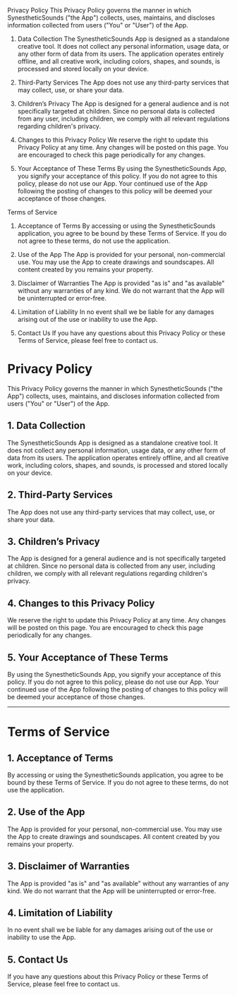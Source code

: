 Privacy Policy
This Privacy Policy governs the manner in which SynestheticSounds ("the App") collects, uses, maintains, and discloses information collected from users ("You" or "User") of the App.

1. Data Collection
The SynestheticSounds App is designed as a standalone creative tool. It does not collect any personal information, usage data, or any other form of data from its users. The application operates entirely offline, and all creative work, including colors, shapes, and sounds, is processed and stored locally on your device.

2. Third-Party Services
The App does not use any third-party services that may collect, use, or share your data.

3. Children’s Privacy
The App is designed for a general audience and is not specifically targeted at children. Since no personal data is collected from any user, including children, we comply with all relevant regulations regarding children's privacy.

4. Changes to this Privacy Policy
We reserve the right to update this Privacy Policy at any time. Any changes will be posted on this page. You are encouraged to check this page periodically for any changes.

5. Your Acceptance of These Terms
By using the SynestheticSounds App, you signify your acceptance of this policy. If you do not agree to this policy, please do not use our App. Your continued use of the App following the posting of changes to this policy will be deemed your acceptance of those changes.

Terms of Service
1. Acceptance of Terms
By accessing or using the SynestheticSounds application, you agree to be bound by these Terms of Service. If you do not agree to these terms, do not use the application.

2. Use of the App
The App is provided for your personal, non-commercial use. You may use the App to create drawings and soundscapes. All content created by you remains your property.

3. Disclaimer of Warranties
The App is provided "as is" and "as available" without any warranties of any kind. We do not warrant that the App will be uninterrupted or error-free.

4. Limitation of Liability
In no event shall we be liable for any damages arising out of the use or inability to use the App.

5. Contact Us
If you have any questions about this Privacy Policy or these Terms of Service, please feel free to contact us.


# Privacy Policy

This Privacy Policy governs the manner in which SynestheticSounds ("the App") collects, uses, maintains, and discloses information collected from users ("You" or "User") of the App.

## 1. Data Collection

The SynestheticSounds App is designed as a standalone creative tool. It does not collect any personal information, usage data, or any other form of data from its users. The application operates entirely offline, and all creative work, including colors, shapes, and sounds, is processed and stored locally on your device.

## 2. Third-Party Services

The App does not use any third-party services that may collect, use, or share your data.

## 3. Children’s Privacy

The App is designed for a general audience and is not specifically targeted at children. Since no personal data is collected from any user, including children, we comply with all relevant regulations regarding children's privacy.

## 4. Changes to this Privacy Policy

We reserve the right to update this Privacy Policy at any time. Any changes will be posted on this page. You are encouraged to check this page periodically for any changes.

## 5. Your Acceptance of These Terms

By using the SynestheticSounds App, you signify your acceptance of this policy. If you do not agree to this policy, please do not use our App. Your continued use of the App following the posting of changes to this policy will be deemed your acceptance of those changes.

---

# Terms of Service

## 1. Acceptance of Terms

By accessing or using the SynestheticSounds application, you agree to be bound by these Terms of Service. If you do not agree to these terms, do not use the application.

## 2. Use of the App

The App is provided for your personal, non-commercial use. You may use the App to create drawings and soundscapes. All content created by you remains your property.

## 3. Disclaimer of Warranties

The App is provided "as is" and "as available" without any warranties of any kind. We do not warrant that the App will be uninterrupted or error-free.

## 4. Limitation of Liability

In no event shall we be liable for any damages arising out of the use or inability to use the App.

## 5. Contact Us

If you have any questions about this Privacy Policy or these Terms of Service, please feel free to contact us.